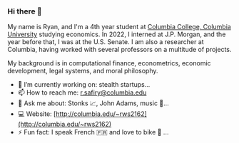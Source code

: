 ### Hi there 👋

My name is Ryan, and I'm a 4th year student at [Columbia College, Columbia University](https://www.college.columbia.edu/) studying economics. In 2022, I interned at J.P. Morgan, and the year before that, I was at the U.S. Senate. I am also a researcher at Columbia, having worked with several professors on a multitude of projects.

My background is in computational finance, econometrics, economic development, legal systems, and moral philosophy.

- 🔭 I’m currently working on: stealth startups...
- 📫 How to reach me: r.safiry@columbia.edu
- 💬 Ask me about: Stonks 📈, John Adams, music 🎷...
- 💻 Website: [http://columbia.edu/~rws2162](http://columbia.edu/~rws2162)
- ⚡ Fun fact: I speak French 🇫🇷 and love to bike 🚴 ...
